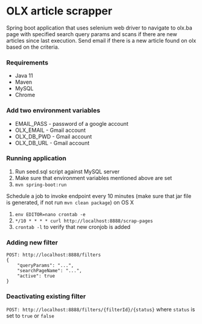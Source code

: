 # OLX article scrapper


Spring boot application that uses selenium web driver to navigate to olx.ba page with specified search query params and scans if there are new articles since last execution.
Send email if there is a new article found on olx based on the criteria.

### Requirements
- Java 11
- Maven
- MySQL
- Chrome


### Add two environment variables
- EMAIL_PASS - password of a google account
- OLX_EMAIL - Gmail account
- OLX_DB_PWD - Gmail account
- OLX_DB_URL - Gmail account


### Running application

1. Run seed.sql script against MySQL server
2. Make sure that environment variables mentioned above are set
3. `mvn spring-boot:run`

Schedule a job to invoke endpoint every 10 minutes (make sure that jar file is generated, if not run `mvn clean package`) on OS X

1. `env EDITOR=nano crontab -e`
2. `*/10 * * * * curl http://localhost:8888/scrap-pages`
3. `crontab -l` to verify that new cronjob is added

### Adding new filter

```
POST: http://localhost:8888/filters
{
    "queryParams": "...",
    "searchPageName": "...",
    "active": true
}
```

### Deactivating existing filter

`POST: http://localhost:8888/filters/{filterId}/{status}` where `status` is set to `true` or `false`
